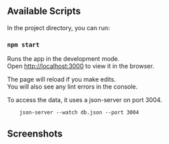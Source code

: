 ## Available Scripts

In the project directory, you can run:

### `npm start`

Runs the app in the development mode.<br>
Open [http://localhost:3000](http://localhost:3000) to view it in the browser.

The page will reload if you make edits.<br>
You will also see any lint errors in the console.<br>

To access the data, it uses a json-server on port 3004.
```
    json-server --watch db.json --port 3004
```


## Screenshots

 
